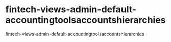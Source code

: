 # fintech-views-admin-default-accountingtoolsaccountshierarchies
fintech-views-admin-default-accountingtoolsaccountshierarchies
